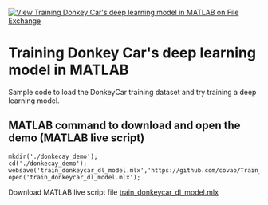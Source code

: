 [![View Training Donkey Car's deep learning model in MATLAB on File Exchange](https://www.mathworks.com/matlabcentral/images/matlab-file-exchange.svg)](https://jp.mathworks.com/matlabcentral/fileexchange/111080-training-donkey-car-s-deep-learning-model-in-matlab)
# Training Donkey Car's deep learning model in MATLAB

Sample code to load the DonkeyCar training dataset and try training a deep learning model.

## MATLAB command to download and open the demo (MATLAB live script)
```
mkdir('./donkecay_demo');
cd('./donkecay_demo');
websave('train_donkeycar_dl_model.mlx','https://github.com/covao/Train_DonkeyCar_MATLAB/raw/main/train_donkeycar_dl_model.mlx');
open('train_donkeycar_dl_model.mlx');

```
Download MATLAB live script file [train_donkeycar_dl_model.mlx](https://github.com/covao/Train_DonkeyCar_MATLAB/raw/main/train_donkeycar_dl_model.mlx)  

